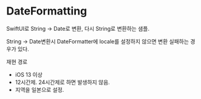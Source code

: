 # DateFormatting
SwiftUI로 String -> Date로 변환, 다시 String로 변환하는 샘플.

String -> Date변환시 DateFormatter에 locale를 설정하지 않으면 변환 실패하는 경우가 있다.

재현 경로
- iOS 13 이상
- 12시간제. 24시간제로 하면 발생하지 않음.
- 지역을 일본으로 설정.

